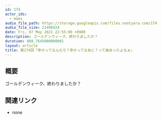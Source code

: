 ```yaml
---
id: 174
actor_ids:
  - mami
audio_file_path: https://storage.googleapis.com/files.nantyara.com/174.mp3
audio_file_size: 21406924
date: Fri, 07 May 2021 22:55:00 +0900
description: ゴールデンウィーク、終わりましたか？
duration: 888.7645000000001
layout: article
title: 第174回「幸せってなんだろ？幸せってなあに？って曲あったよなぁ」
---
```

## 概要

ゴールデンウィーク、終わりましたか？

## 関連リンク

* none

